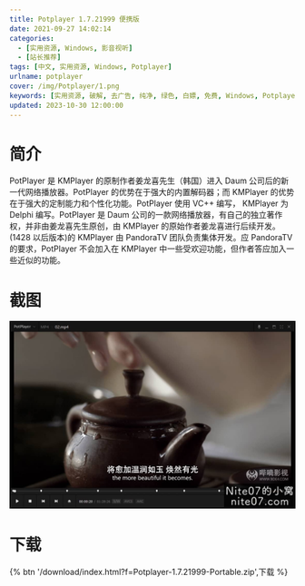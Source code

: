 ```yaml
---
title: Potplayer 1.7.21999 便携版
date: 2021-09-27 14:02:14
categories:
  - [实用资源, Windows, 影音视听]
  - [站长推荐]
tags: [中文, 实用资源, Windows, Potplayer]
urlname: potplayer
cover: /img/Potplayer/1.png
keywords: [实用资源, 破解, 去广告, 纯净, 绿色, 白嫖, 免费, Windows, Potplayer]
updated: 2023-10-30 12:00:00
---
```


# 简介

PotPlayer 是 KMPlayer 的原制作者姜龙喜先生（韩国）进入 Daum 公司后的新一代网络播放器。PotPlayer 的优势在于强大的内置解码器；而 KMPlayer 的优势在于强大的定制能力和个性化功能。PotPlayer 使用 VC++ 编写， KMPlayer 为 Delphi 编写。PotPlayer 是 Daum 公司的一款网络播放器，有自己的独立著作权，并非由姜龙喜先生原创，由 KMPlayer 的原始作者姜龙喜进行后续开发。(1428 以后版本)的 KMPlayer 由 PandoraTV 团队负责集体开发。应 PandoraTV 的要求，PotPlayer 不会加入在 KMPlayer 中一些受欢迎功能，但作者答应加入一些近似的功能。

# 截图

![](/img/Potplayer/2.jpg)

# 下载

{% btn '/download/index.html?f=Potplayer-1.7.21999-Portable.zip',下载 %}
